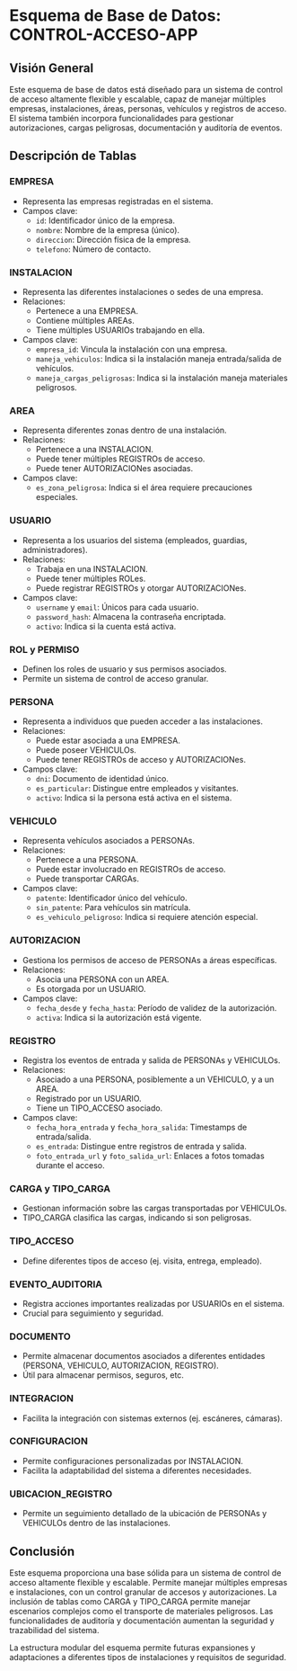 # Esquema de Base de Datos: CONTROL-ACCESO-APP

## Visión General

Este esquema de base de datos está diseñado para un sistema de control de acceso altamente flexible y escalable, capaz de manejar múltiples empresas, instalaciones, áreas, personas, vehículos y registros de acceso. El sistema también incorpora funcionalidades para gestionar autorizaciones, cargas peligrosas, documentación y auditoría de eventos.

## Descripción de Tablas

### EMPRESA
- Representa las empresas registradas en el sistema.
- Campos clave:
  - `id`: Identificador único de la empresa.
  - `nombre`: Nombre de la empresa (único).
  - `direccion`: Dirección física de la empresa.
  - `telefono`: Número de contacto.

### INSTALACION
- Representa las diferentes instalaciones o sedes de una empresa.
- Relaciones:
  - Pertenece a una EMPRESA.
  - Contiene múltiples AREAs.
  - Tiene múltiples USUARIOs trabajando en ella.
- Campos clave:
  - `empresa_id`: Vincula la instalación con una empresa.
  - `maneja_vehiculos`: Indica si la instalación maneja entrada/salida de vehículos.
  - `maneja_cargas_peligrosas`: Indica si la instalación maneja materiales peligrosos.

### AREA
- Representa diferentes zonas dentro de una instalación.
- Relaciones:
  - Pertenece a una INSTALACION.
  - Puede tener múltiples REGISTROs de acceso.
  - Puede tener AUTORIZACIONes asociadas.
- Campos clave:
  - `es_zona_peligrosa`: Indica si el área requiere precauciones especiales.

### USUARIO
- Representa a los usuarios del sistema (empleados, guardias, administradores).
- Relaciones:
  - Trabaja en una INSTALACION.
  - Puede tener múltiples ROLes.
  - Puede registrar REGISTROs y otorgar AUTORIZACIONes.
- Campos clave:
  - `username` y `email`: Únicos para cada usuario.
  - `password_hash`: Almacena la contraseña encriptada.
  - `activo`: Indica si la cuenta está activa.

### ROL y PERMISO
- Definen los roles de usuario y sus permisos asociados.
- Permite un sistema de control de acceso granular.

### PERSONA
- Representa a individuos que pueden acceder a las instalaciones.
- Relaciones:
  - Puede estar asociada a una EMPRESA.
  - Puede poseer VEHICULOs.
  - Puede tener REGISTROs de acceso y AUTORIZACIONes.
- Campos clave:
  - `dni`: Documento de identidad único.
  - `es_particular`: Distingue entre empleados y visitantes.
  - `activo`: Indica si la persona está activa en el sistema.

### VEHICULO
- Representa vehículos asociados a PERSONAs.
- Relaciones:
  - Pertenece a una PERSONA.
  - Puede estar involucrado en REGISTROs de acceso.
  - Puede transportar CARGAs.
- Campos clave:
  - `patente`: Identificador único del vehículo.
  - `sin_patente`: Para vehículos sin matrícula.
  - `es_vehiculo_peligroso`: Indica si requiere atención especial.

### AUTORIZACION
- Gestiona los permisos de acceso de PERSONAs a áreas específicas.
- Relaciones:
  - Asocia una PERSONA con un AREA.
  - Es otorgada por un USUARIO.
- Campos clave:
  - `fecha_desde` y `fecha_hasta`: Período de validez de la autorización.
  - `activa`: Indica si la autorización está vigente.

### REGISTRO
- Registra los eventos de entrada y salida de PERSONAs y VEHICULOs.
- Relaciones:
  - Asociado a una PERSONA, posiblemente a un VEHICULO, y a un AREA.
  - Registrado por un USUARIO.
  - Tiene un TIPO_ACCESO asociado.
- Campos clave:
  - `fecha_hora_entrada` y `fecha_hora_salida`: Timestamps de entrada/salida.
  - `es_entrada`: Distingue entre registros de entrada y salida.
  - `foto_entrada_url` y `foto_salida_url`: Enlaces a fotos tomadas durante el acceso.

### CARGA y TIPO_CARGA
- Gestionan información sobre las cargas transportadas por VEHICULOs.
- TIPO_CARGA clasifica las cargas, indicando si son peligrosas.

### TIPO_ACCESO
- Define diferentes tipos de acceso (ej. visita, entrega, empleado).

### EVENTO_AUDITORIA
- Registra acciones importantes realizadas por USUARIOs en el sistema.
- Crucial para seguimiento y seguridad.

### DOCUMENTO
- Permite almacenar documentos asociados a diferentes entidades (PERSONA, VEHICULO, AUTORIZACION, REGISTRO).
- Útil para almacenar permisos, seguros, etc.

### INTEGRACION
- Facilita la integración con sistemas externos (ej. escáneres, cámaras).

### CONFIGURACION
- Permite configuraciones personalizadas por INSTALACION.
- Facilita la adaptabilidad del sistema a diferentes necesidades.

### UBICACION_REGISTRO
- Permite un seguimiento detallado de la ubicación de PERSONAs y VEHICULOs dentro de las instalaciones.

## Conclusión

Este esquema proporciona una base sólida para un sistema de control de acceso altamente flexible y escalable. Permite manejar múltiples empresas e instalaciones, con un control granular de accesos y autorizaciones. La inclusión de tablas como CARGA y TIPO_CARGA permite manejar escenarios complejos como el transporte de materiales peligrosos. Las funcionalidades de auditoría y documentación aumentan la seguridad y trazabilidad del sistema.

La estructura modular del esquema permite futuras expansiones y adaptaciones a diferentes tipos de instalaciones y requisitos de seguridad.
